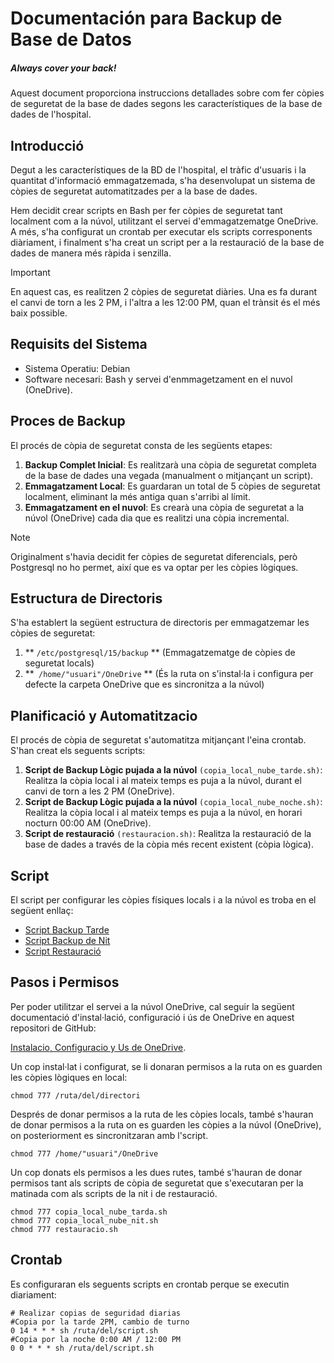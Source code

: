 # Documentación para Backup de Base de Datos
<h5><em>Always cover your back!</em></h5>
Aquest document proporciona instruccions detallades sobre com fer còpies de seguretat de la base de dades segons les característiques de la base de dades de l'hospital.

## Introducció

Degut a les característiques de la BD de l'hospital, el tràfic d'usuaris i la quantitat d'informació emmagatzemada, s'ha desenvolupat un sistema de còpies de seguretat automatitzades per a la base de dades.

Hem decidit crear scripts en Bash per fer còpies de seguretat tant localment com a la núvol, utilitzant el servei d'emmagatzematge OneDrive.
A més, s'ha configurat un crontab per executar els scripts corresponents diàriament, i finalment s'ha creat un script per a la restauració de la base de dades de manera més ràpida i senzilla.

> [!IMPORTANT]  
> En aquest cas, es realitzen 2 còpies de seguretat diàries. Una es fa durant el canvi de torn a les 2 PM,
>  i l'altra a les 12:00 PM, quan el trànsit és el més baix possible.

## Requisits del Sistema

- Sistema Operatiu: Debian
- Software necesari: Bash y servei d'enmmagetzament en el nuvol (OneDrive).

## Proces de Backup

El procés de còpia de seguretat consta de les següents etapes:

1. **Backup Complet Inicial**: Es realitzarà una còpia de seguretat completa de la base de dades una vegada (manualment o mitjançant un script).
2. **Emmagatzament Local**: Es guardaran un total de 5 còpies de seguretat localment, eliminant la més antiga quan s'arribi al límit.
3. **Emmagatzament en el nuvol**: Es crearà una còpia de seguretat a la núvol (OneDrive) cada dia que es realitzi una còpia incremental.

> [!NOTE]  
> Originalment s'havia decidit fer còpies de seguretat diferencials,
> però Postgresql no ho permet, així que es va optar per les còpies lògiques.


## Estructura de Directoris

S'ha establert la següent estructura de directoris per emmagatzemar les còpies de seguretat:

1. ** ```/etc/postgresql/15/backup``` ** (Emmagatzematge de còpies de seguretat locals)
2. **``` /home/"usuari"/OneDrive``` ** (És la ruta on s'instal·la i configura per defecte la carpeta OneDrive que es sincronitza a la núvol)

## Planificació y Automatitzacio

El procés de còpia de seguretat s'automatitza mitjançant l'eina crontab. S'han creat els seguents scripts:

1. **Script de Backup Lògic pujada a la núvol** ```(copia_local_nube_tarde.sh)```: Realitza la còpia local i al mateix temps es puja a la núvol, durant el canvi de torn a les 2 PM (OneDrive).
2. **Script de Backup Lògic pujada a la núvol** ```(copia_local_nube_noche.sh)```: Realitza la còpia local i al mateix temps es puja a la núvol, en horari nocturn 00:00 AM (OneDrive).
3. **Script de restauració** ```(restauracion.sh)```: Realitza la restauració de la base de dades a través de la còpia més recent existent (còpia lògica).

## Script

El script per configurar les còpies físiques locals i a la núvol es troba en el següent enllaç:

- [Script Backup Tarde](Esquema%20d'alta%20disponibilitat/Backups%20i%20restauracio/script_backup_local_nube.sh)
- [Script Backup de Nit](Esquema%20d'alta%20disponibilitat/Backups%20i%20restauracio/script_backup_local_nube.sh)
- [Script Restauració](Esquema%20d'alta%20disponibilitat/Backups%20i%20restauracio/script_restauracio.sh)

## Pasos i Permisos

Per poder utilitzar el servei a la núvol OneDrive, cal seguir la següent
documentació d'instal·lació, configuració i ús de OneDrive en aquest repositori de GitHub:

[Instalacio, Configuracio y Us de OneDrive](https://github.com/abraunegg/onedrive).

Un cop instal·lat i configurat, se li donaran permisos a la ruta on es guarden les còpies lògiques en local:

```
chmod 777 /ruta/del/directori
```

Després de donar permisos a la ruta de les còpies locals, també s'hauran de donar 
permisos a la ruta on es guarden les còpies a la núvol (OneDrive), on posteriorment es sincronitzaran amb l'script.

```
chmod 777 /home/"usuari"/OneDrive
```

Un cop donats els permisos a les dues rutes, també s'hauran de donar permisos tant als scripts de còpia de seguretat que s'executaran per la matinada com als scripts de la nit i de restauració.

```
chmod 777 copia_local_nube_tarda.sh
chmod 777 copia_local_nube_nit.sh 
chmod 777 restauracio.sh
```

## Crontab

Es configuraran els seguents scripts en crontab perque se executin diariament:

```
# Realizar copias de seguridad diarias
#Copia por la tarde 2PM, cambio de turno
0 14 * * * sh /ruta/del/script.sh
#Copia por la noche 0:00 AM / 12:00 PM
0 0 * * * sh /ruta/del/script.sh
```




